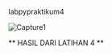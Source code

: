 labpypraktikum4

 ![Capture1](https://user-images.githubusercontent.com/56963083/69342052-509bad80-0c9d-11ea-9359-feae559acf72.PNG)
 
 ** HASIL DARI LATIHAN 4 **
